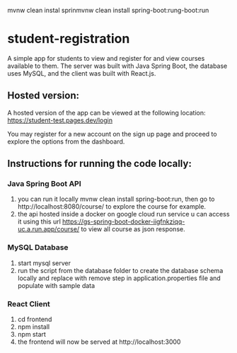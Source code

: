 mvnw clean instal  sprinmvnw clean install  spring-boot:rung-boot:run

# student-registration

A simple app for students to view and register for and view courses available to them. The server was built with Java Spring Boot, the database uses MySQL, and the client was built with React.js.

## Hosted version:

A hosted version of the app can be viewed at the following location:
https://student-test.pages.dev/login

You may register for a new account on the sign up page and proceed to explore the options from the dashboard.

## Instructions for running the code locally:

### Java Spring Boot API

1. you can run it locally  mvnw clean install  spring-boot:run, then go to http://localhost:8080/course/ to explore the course for example.
2. the api hosted inside a docker on google cloud run service u can access it using this url https://gs-spring-boot-docker-iigfnkziqq-uc.a.run.app/course/ to view all course as json response.

### MySQL Database

1. start mysql server
2. run the script from the database folder to create the database schema locally and replace with remove step in application.properties file and populate with sample data

### React Client

1. cd frontend
2. npm install
3. npm start
4. the frontend will now be served at http://localhost:3000
